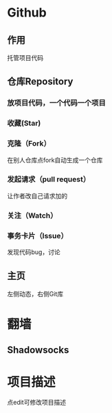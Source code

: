 # Github

## 作用

托管项目代码

## 仓库Repository

### 放项目代码，一个代码一个项目

### 收藏(Star)

### 克隆（Fork）

在别人仓库点fork自动生成一个仓库

### 发起请求（pull request）

让作者改自己请求加的

### 关注（Watch）

### 事务卡片（Issue）

发现代码bug，讨论

## 主页

左侧动态，右侧Git库

# 翻墙

## Shadowsocks

# 项目描述

点edit可修改项目描述



